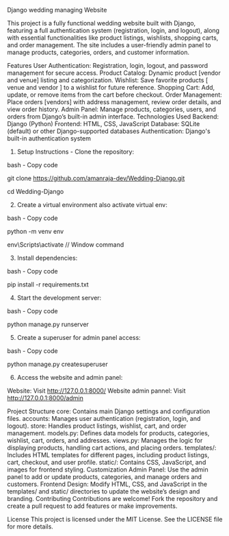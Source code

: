 Django wedding managing Website

This project is a fully functional wedding website built with Django, featuring a full authentication system (registration, login, and logout), along with essential functionalities like product listings, wishlists, shopping carts, and order management. The site includes a user-friendly admin panel to manage products, categories, orders, and customer information.

Features
User Authentication: Registration, login, logout, and password management for secure access.
Product Catalog: Dynamic product [vendor and venue] listing and categorization.
Wishlist: Save favorite products [ venue and vendor ] to a wishlist for future reference.
Shopping Cart: Add, update, or remove items from the cart before checkout.
Order Management: Place orders [vendors] with address management, review order details, and view order history.
Admin Panel: Manage products, categories, users, and orders from Django’s built-in admin interface.
Technologies Used
Backend: Django (Python)
Frontend: HTML, CSS, JavaScript
Database: SQLite (default) or other Django-supported databases
Authentication: Django's built-in authentication system

1. Setup Instructions - Clone the repository:

bash - Copy code

git clone https://github.com/amanraja-dev/Wedding-Django.git

cd Wedding-Django

2. Create a virtual environment also activate virtual env:

bash - Copy code

python -m venv env

env\Scripts\activate // Window command

3. Install dependencies: 

bash - Copy code

pip install -r requirements.txt

4. Start the development server:

bash - Copy code

python manage.py runserver

5. Create a superuser for admin panel access:

bash - Copy code

python manage.py createsuperuser

6. Access the website and admin panel:

Website: Visit  http://127.0.0.1:8000/
Website admin pannel: Visit  http://127.0.0.1:8000/admin


Project Structure
core: Contains main Django settings and configuration files.
accounts: Manages user authentication (registration, login, and logout).
store: Handles product listings, wishlist, cart, and order management.
models.py: Defines data models for products, categories, wishlist, cart, orders, and addresses.
views.py: Manages the logic for displaying products, handling cart actions, and placing orders.
templates/: Includes HTML templates for different pages, including product listings, cart, checkout, and user profile.
static/: Contains CSS, JavaScript, and images for frontend styling.
Customization
Admin Panel: Use the admin panel to add or update products, categories, and manage orders and customers.
Frontend Design: Modify HTML, CSS, and JavaScript in the templates/ and static/ directories to update the website’s design and branding.
Contributing
Contributions are welcome! Fork the repository and create a pull request to add features or make improvements.

License
This project is licensed under the MIT License. See the LICENSE file for more details.

